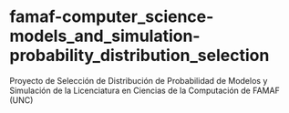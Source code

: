 # famaf-computer_science-models_and_simulation-probability_distribution_selection
Proyecto de Selección de Distribución de Probabilidad de Modelos y Simulación de la Licenciatura en Ciencias de la Computación de FAMAF (UNC)
